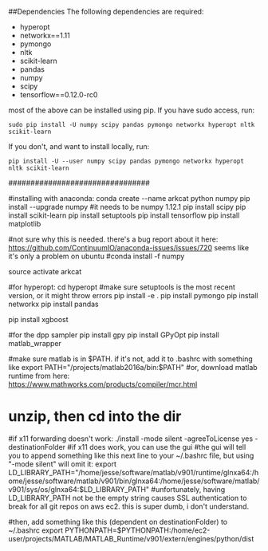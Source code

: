 ##Dependencies
The following dependencies are required:

* hyperopt
* networkx==1.11
* pymongo
* nltk
* scikit-learn
* pandas
* numpy
* scipy
* tensorflow==0.12.0-rc0

most of the above can be installed using pip. If you have sudo access, run:

    sudo pip install -U numpy scipy pandas pymongo networkx hyperopt nltk scikit-learn

If you don't, and want to install locally, run:

    pip install -U --user numpy scipy pandas pymongo networkx hyperopt nltk scikit-learn



################################

#installing with anaconda:
conda create --name arkcat python numpy 
pip install --upgrade numpy #it needs to be numpy 1.12.1
pip install scipy 
pip install scikit-learn
pip install setuptools
pip install tensorflow
pip install matplotlib

#not sure why this is needed. there's a bug report about it here: https://github.com/ContinuumIO/anaconda-issues/issues/720 seems like it's only a problem on ubuntu
#conda install  -f  numpy

source activate arkcat

#for hyperopt:
cd hyperopt
#make sure setuptools is the most recent version, or it might throw errors
pip install -e .
pip install pymongo
pip install networkx
pip install pandas

pip install xgboost

#for the dpp sampler
pip install gpy
pip install GPyOpt
pip install matlab_wrapper

#make sure matlab is in $PATH. if it's not, add it to .bashrc with something like export PATH="/projects/matlab2016a/bin:$PATH"
#or, download matlab runtime from here: https://www.mathworks.com/products/compiler/mcr.html
# unzip, then cd into the dir
#if x11 forwarding doesn't work:
./install -mode silent -agreeToLicense yes -destinationFolder <folder>
#if x11 does work, you can use the gui
#the gui will tell you to append something like this next line to your ~/.bashrc file, but using "-mode silent" will omit it:
export LD_LIBRARY_PATH="/home/jesse/software/matlab/v901/runtime/glnxa64:/home/jesse/software/matlab/v901/bin/glnxa64:/home/jesse/software/matlab/v901/sys/os/glnxa64:$LD_LIBRARY_PATH"
#unfortunately, having LD_LIBRARY_PATH not be the empty string causes SSL authentication to break for all git repos on aws ec2. this is super dumb, i don't understand.


#then, add something like this (dependent on destinationFolder) to ~/.bashrc
export PYTHONPATH=$PYTHONPATH:/home/ec2-user/projects/MATLAB/MATLAB_Runtime/v901/extern/engines/python/dist

